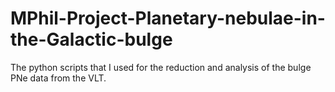 # MPhil-Project-Planetary-nebulae-in-the-Galactic-bulge
The python scripts that I used for the reduction and analysis of the bulge PNe data from the VLT.
